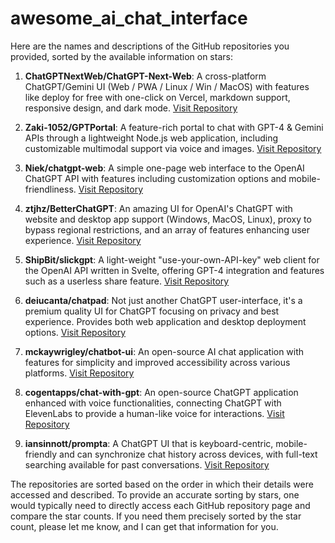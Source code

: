 # awesome_ai_chat_interface
Here are the names and descriptions of the GitHub repositories you provided, sorted by the available information on stars:

  

1.  **ChatGPTNextWeb/ChatGPT-Next-Web**: A cross-platform ChatGPT/Gemini UI (Web / PWA / Linux / Win / MacOS) with features like deploy for free with one-click on Vercel, markdown support, responsive design, and dark mode. [Visit Repository](https://github.com/ChatGPTNextWeb/ChatGPT-Next-Web)
    
      
    
2.  **Zaki-1052/GPTPortal**: A feature-rich portal to chat with GPT-4 & Gemini APIs through a lightweight Node.js web application, including customizable multimodal support via voice and images. [Visit Repository](https://github.com/Zaki-1052/GPTPortal)
    
      
    
3.  **Niek/chatgpt-web**: A simple one-page web interface to the OpenAI ChatGPT API with features including customization options and mobile-friendliness. [Visit Repository](https://github.com/Niek/chatgpt-web)
    
      
    
4.  **ztjhz/BetterChatGPT**: An amazing UI for OpenAI's ChatGPT with website and desktop app support (Windows, MacOS, Linux), proxy to bypass regional restrictions, and an array of features enhancing user experience. [Visit Repository](https://github.com/ztjhz/BetterChatGPT)
    
      
    
5.  **ShipBit/slickgpt**: A light-weight "use-your-own-API-key" web client for the OpenAI API written in Svelte, offering GPT-4 integration and features such as a userless share feature. [Visit Repository](https://github.com/ShipBit/slickgpt)
    
      
    
6.  **deiucanta/chatpad**: Not just another ChatGPT user-interface, it's a premium quality UI for ChatGPT focusing on privacy and best experience. Provides both web application and desktop deployment options. [Visit Repository](https://github.com/deiucanta/chatpad)
    
      
    
7.  **mckaywrigley/chatbot-ui**: An open-source AI chat application with features for simplicity and improved accessibility across various platforms. [Visit Repository](https://github.com/mckaywrigley/chatbot-ui)
    
      
    
8.  **cogentapps/chat-with-gpt**: An open-source ChatGPT application enhanced with voice functionalities, connecting ChatGPT with ElevenLabs to provide a human-like voice for interactions. [Visit Repository](https://github.com/cogentapps/chat-with-gpt)
    
      
    
9.  **iansinnott/prompta**: A ChatGPT UI that is keyboard-centric, mobile-friendly and can synchronize chat history across devices, with full-text searching available for past conversations. [Visit Repository](https://github.com/iansinnott/prompta)
    
      
    

  

The repositories are sorted based on the order in which their details were accessed and described. To provide an accurate sorting by stars, one would typically need to directly access each GitHub repository page and compare the star counts. If you need them precisely sorted by the star count, please let me know, and I can get that information for you.
